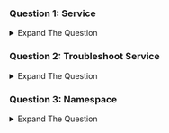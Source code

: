 ### Question 1: Service

<details><summary>Expand The Question </summary>
<p>

Create a deployment named kplabs-service. The deployment should have three replicas and the image should be based on nginx. Create a service based on NodePort. The service port should be 8080. Website should be accessible from port 32001 from all hosts.

</details>

### Question 2: Troubleshoot Service

<details><summary>Expand The Question </summary>
<p>

Apply the following manifest file in your Kubernetes enviornement:

https://github.com/zealvora/myrepo/blob/master/demo-files/troubleshoot-service.yaml

Verify if you are able to access website by referencing to the service IP address from a busybox pod. If it's not working, fix the issue so that the website is downloadable when following command is ran: wget [SERVICE-IP]:8080

</details>


### Question 3: Namespace

<details><summary>Expand The Question </summary>
<p>
Create a pod named kplabs-namespace. The pod should be part of namespace kplabs.
The pod should make use of redis image. Expose port 6379.
</details>


